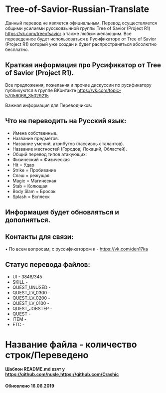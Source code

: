 # Tree-of-Savior-Russian-Translate
Данный перевод не является официальным. Перевод осуществляется общими усилиями русскоязычной группы Tree of Savior (Project R1) https://vk.com/treeofsavior а также любым желающим. Все переведенное будет использоваться в Русификаторе от Tree of Savior (Project R1) который уже создан и будет распространяться абсолютно бесплатно.

## Краткая информация про Русификатор от Tree of Savior (Project R1).

Все предложения, пожелания и прочие дискуссии по русификатору публикуются в группе ВКонтакте https://vk.com/topic-57056068_35029215

Важная информация для Переводчиков:

## Что не переводить на Русский язык:
* Имена собственные.
* Название предметов.
* Название умений, атрибутов (пассивных талантов).
* Название местностей (Городов, Локаций, Областей).
* Общий перевод типов атакующих:
* Физический = Физическая
* Hit = Удар
* Strike = Пробивание
* Слэш = режущая
* Magic = Магическая
* Stab = Колющая
* Body Slam = Бросок
* Splash = Всплеск

## Информация будет обновляться и дополняться. 
## Контакты для связи:
• По всем вопросам, с руссификатором к - https://vk.com/den17ka

## Статус перевода файлов:
* UI - 3848/345
* SKILL - 
* QUEST_UNUSED - 
* QUEST_LV_0300 - 
* QUEST_LV_0200 - 
* QUEST_LV_0100 - 
* QUEST_JOBSTEP - 
* QUEST - 
* ITEM - 
* ETC - 
# Название файла - количество строк/Переведено

#### Шаблон README.md взят у https://github.com/nusle,https://github.com/Crashic 
#### Обновлено 16.06.2019
